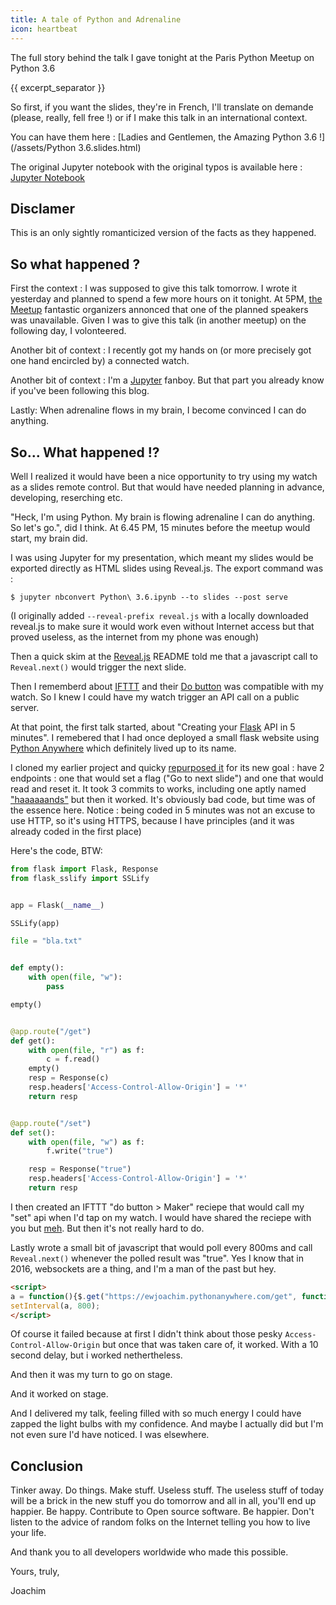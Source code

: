```yaml
---
title: A tale of Python and Adrenaline
icon: heartbeat
---
```


The full story behind the talk I gave tonight at the Paris Python Meetup on Python 3.6

{{ excerpt_separator }}

So first, if you want the slides, they're in French, I'll translate on demande (please,
really, fell free !) or if I make this talk in an international context.

You can have them here : [Ladies and Gentlemen, the Amazing Python 3.6 !](/assets/Python 3.6.slides.html)

The original Jupyter notebook with the original typos is available here :
[Jupyter Notebook](https://gist.github.com/ewjoachim/8fb6352be242fae40aba471664dcbaf8)

## Disclamer

This is an only sightly romanticized version of the facts as they happened.

## So what happened ?

First the context : I was supposed to give this talk tomorrow. I wrote it yesterday and planned to spend
a few more hours on it tonight. At 5PM, [the Meetup](https://www.meetup.com/fr-FR/Paris-py-Python-Django-friends/)
fantastic organizers annonced that one of the planned speakers was unavailable. Given I was to give this talk
(in another meetup) on the following day, I volonteered.

Another bit of context : I recently got my hands on (or more precisely got one hand encircled by) a connected watch.

Another bit of context : I'm a [Jupyter](http://jupyter.org/) fanboy. But that part you already know if you've been
following this blog.

Lastly: When adrenaline flows in my brain, I become convinced I can do anything.

## So... What happened !?

Well I realized it would have been a nice opportunity to try using my watch as a slides remote control. But that
would have needed planning in advance, developing, reserching etc.

"Heck, I'm using Python. My brain is flowing adrenaline I can do anything. So let's go.", did I think.
At 6.45 PM, 15 minutes before the meetup would start, my brain did.

I was using Jupyter for my presentation, which meant my slides would be exported directly as HTML slides
using Reveal.js. The export command was :

```console
$ jupyter nbconvert Python\ 3.6.ipynb --to slides --post serve
```

(I originally added `--reveal-prefix reveal.js` with a locally downloaded reveal.js to make sure
it would work even without Internet access but that proved useless, as the internet from my phone
was enough)

Then a quick skim at the [Reveal.js](https://github.com/hakimel/reveal.js/) README told me that a javascript
call to `Reveal.next()` would trigger the next slide.

Then I rememberd about [IFTTT](https://ifttt.com/) and their [Do button](https://ifttt.com/do_button) was
compatible with my watch. So I knew I could have my watch trigger an API call on a public server.

At that point, the first talk started, about "Creating your [Flask](http://flask.pocoo.org/)
API in 5 minutes". I remebered that I had once deployed a small flask website using
[Python Anywhere](https://www.pythonanywhere.com/) which definitely lived up to its name.

I cloned my earlier project and quicky [repurposed it](https://github.com/ewjoachim/bttn_flask/commits/master)
for its new goal : have 2 endpoints : one that would set a flag ("Go to next slide") and one that would read and
reset it. It took 3 commits to works, including one aptly named ["haaaaaands"](https://xkcd.com/1296/) but then
it worked. It's obviously bad code, but time was of the essence here. Notice : being coded in 5 minutes was not an
excuse to use HTTP, so it's using HTTPS, because I have principles (and it was already coded in the first place)

Here's the code, BTW:

```python
from flask import Flask, Response
from flask_sslify import SSLify


app = Flask(__name__)

SSLify(app)

file = "bla.txt"


def empty():
    with open(file, "w"):
        pass

empty()


@app.route("/get")
def get():
    with open(file, "r") as f:
        c = f.read()
    empty()
    resp = Response(c)
    resp.headers['Access-Control-Allow-Origin'] = '*'
    return resp


@app.route("/set")
def set():
    with open(file, "w") as f:
        f.write("true")

    resp = Response("true")
    resp.headers['Access-Control-Allow-Origin'] = '*'
    return resp

```

I then created an IFTTT "do button > Maker" reciepe that would call my "set" api when I'd tap on my watch.
I would have shared the reciepe with you but [meh](https://www.reddit.com/r/ifttt/comments/5elxhz/how_do_i_make_my_applet_public/).
But then it's not really hard to do.


Lastly wrote a small bit of javascript that would poll every 800ms and call `Reveal.next()` whenever the
polled result was "true". Yes I know that in 2016, websockets are a thing, and I'm a man of the past but hey.


```html
<script>
a = function(){$.get("https://ewjoachim.pythonanywhere.com/get", function(data){if (data == "true"){Reveal.next()}})};
setInterval(a, 800);
</script>
```

Of course it failed because at first I didn't think about those pesky `Access-Control-Allow-Origin` but
once that was taken care of, it worked. With a 10 second delay, but i worked nethertheless.

And then it was my turn to go on stage.

And it worked on stage.

And I delivered my talk, feeling filled with so much energy I could have zapped the light bulbs with
my confidence. And maybe I actually did but I'm not even sure I'd have noticed. I was elsewhere.

## Conclusion

Tinker away. Do things. Make stuff. Useless stuff. The useless stuff of today will be a brick in the new stuff
you do tomorrow and all in all, you'll end up happier. Be happy. Contribute to Open source software. Be happier.
Don't listen to the advice of random folks on the Internet telling you how to live your life.

And thank you to all developers worldwide who made this possible.

Yours, truly,

Joachim
